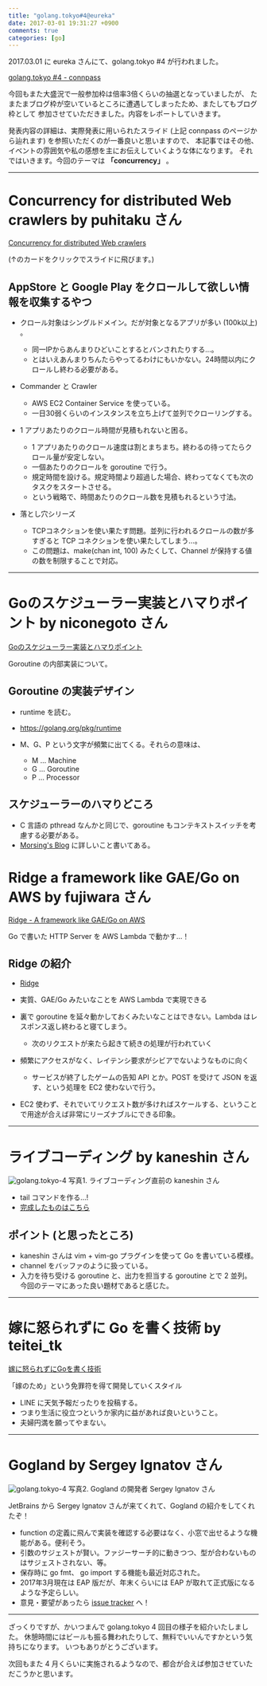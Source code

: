 ```yaml
---
title: "golang.tokyo#4@eureka"
date: 2017-03-01 19:31:27 +0900
comments: true
categories: [go]
---
```


2017.03.01 に eureka さんにて、golang.tokyo #4 が行われました。

[golang.tokyo #4 - connpass](https://golangtokyo.connpass.com/event/50714/)


今回もまた大盛況で一般参加枠は倍率3倍くらいの抽選となっていましたが、
たまたまブログ枠が空いているところに遭遇してしまったため、またしてもブログ枠として
参加させていただきました。内容をレポートしていきます。

発表内容の詳細は、実際発表に用いられたスライド (上記 connpass のページから辿れます) を参照いただくのが一番良いと思いますので、
本記事ではその他、イベントの雰囲気や私の感想を主にお伝えしていくような体になります。
それではいきます。今回のテーマは **「concurrency」** 。

--- 

# Concurrency for distributed Web crawlers by puhitaku さん

<a class="embedly-card" data-card-key="ee29ed4b275e459483a608ca67084559" data-card-controls="0" href="https://speakerdeck.com/puhitaku/concurrency-for-distributed-web-crawlers">Concurrency for distributed Web crawlers</a>
<script async src="//cdn.embedly.com/widgets/platform.js" charset="UTF-8"></script>

(↑のカードをクリックでスライドに飛びます。)

## AppStore と Google Play をクロールして欲しい情報を収集するやつ

* クロール対象はシングルドメイン。だが対象となるアプリが多い (100k以上) 。
  * 同一IPからあんまりひどいことするとバンされたりする...。
  * とはいえあんまりちんたらやってるわけにもいかない。24時間以内にクロールし終わる必要がある。

* Commander と Crawler
  * AWS EC2 Container Service を使っている。
  * 一日30弱くらいのインスタンスを立ち上げて並列でクローリングする。

* 1 アプリあたりのクロール時間が見積もれないと困る。
  * 1 アプリあたりのクロール速度は割とまちまち。終わるの待ってたらクロール量が安定しない。
  * 一個あたりのクロールを goroutine で行う。
  * 規定時間を設ける。規定時間より超過した場合、終わってなくても次のタスクをスタートさせる。
  * という戦略で、時間あたりのクロール数を見積もれるという寸法。

* 落とし穴シリーズ
  * TCPコネクションを使い果たす問題。並列に行われるクロールの数が多すぎると TCP コネクションを使い果たしてしまう…。
  * この問題は、make(chan int, 100) みたくして、Channel が保持する値の数を制限することで対応。

--- 

# Goのスケジューラー実装とハマりポイント by niconegoto さん

<a class="embedly-card" data-card-key="ee29ed4b275e459483a608ca67084559" data-card-controls="0" data-card-type="article-full" href="https://talks.godoc.org/github.com/niconegoto/talks/concurrency.slide#1">Goのスケジューラー実装とハマりポイント</a>
<script async src="//cdn.embedly.com/widgets/platform.js" charset="UTF-8"></script>

Goroutine の内部実装について。

## Goroutine の実装デザイン

* runtime を読む。
* https://golang.org/pkg/runtime

* M、G、P という文字が頻繁に出てくる。それらの意味は、
  * M ... Machine
  * G ... Goroutine
  * P ... Processor

## スケジューラーのハマりどころ

* C 言語の pthread なんかと同じで、goroutine もコンテキストスイッチを考慮する必要がある。
* [Morsing's Blog](https://morsmachine.dk/go-scheduler) に詳しいこと書いてある。

# Ridge a framework like GAE/Go on AWS by fujiwara さん

<a class="embedly-card" data-card-key="ee29ed4b275e459483a608ca67084559" data-card-controls="0" href="https://speakerdeck.com/fujiwara3/go-on-aws">Ridge - A framework like GAE/Go on AWS</a>
<script async src="//cdn.embedly.com/widgets/platform.js" charset="UTF-8"></script>

Go で書いた HTTP Server を AWS Lambda で動かす…！

## Ridge の紹介

* [Ridge](https://github.com/fujiwara/ridge)
* 実質、GAE/Go みたいなことを AWS Lambda で実現できる
* 裏で goroutine を延々動かしておくみたいなことはできない。Lambda はレスポンス返し終わると寝てしまう。
  * 次のリクエストが来たら起きて続きの処理が行われていく
* 頻繁にアクセスがなく、レイテンシ要求がシビアでないようなものに向く
  * サービスが終了したゲームの告知 API とか。POST を受けて JSON を返す、という処理を EC2 使わないで行う。

* EC2 使わず、それでいてリクエスト数が多ければスケールする、ということで用途が合えば非常にリーズナブルにできる印象。

--- 

# ライブコーディング by kaneshin さん

![golang.tokyo-4](/images/golang.tokyo-4/1.jpg)
写真1. ライブコーディング直前の kaneshin さん

* tail コマンドを作る...!
* [完成したものはこちら](https://gist.github.com/kaneshin/a398720b8e20722a83bc6903e4017435)

## ポイント (と思ったところ)

* kaneshin さんは vim + vim-go プラグインを使って Go を書いている模様。
* channel をバッファのように扱っている。
* 入力を待ち受ける goroutine と、出力を担当する goroutine とで 2 並列。
今回のテーマにあった良い題材であると感じた。

--- 

# 嫁に怒られずに Go を書く技術 by teitei_tk

<a class="embedly-card" data-card-key="ee29ed4b275e459483a608ca67084559" data-card-controls="0" href="https://speakerdeck.com/teitei/jia-ninu-rarezunigowoshu-kuji-shu">嫁に怒られずにGoを書く技術</a>
<script async src="//cdn.embedly.com/widgets/platform.js" charset="UTF-8"></script>

「嫁のため」という免罪符を得て開発していくスタイル

* LINE に天気予報だったりを投稿する。
* つまり生活に役立つというか家内に益があれば良いということ。
* 夫婦円満を願ってやまない。

--- 

# Gogland by Sergey Ignatov さん

![golang.tokyo-4](/images/golang.tokyo-4/2.jpg)
写真2. Gogland の開発者 Sergey Ignatov さん

JetBrains から Sergey Ignatov さんが来てくれて、Gogland の紹介をしてくれたぞ！

* function の定義に飛んで実装を確認する必要はなく、小窓で出せるような機能がある。便利そう。
* 引数のサジェストが賢い。ファジーサーチ的に動きつつ、型が合わないものはサジェストされない、等。
* 保存時に go fmt、 go import する機能も最近対応された。
* 2017年3月現在は EAP 版だが、年末くらいには EAP が取れて正式版になるような予定らしい。
* 意見・要望があったら [issue tracker](https://youtrack.jetbrains.com/issues/GO) へ！

---

ざっくりですが、かいつまんで golang.tokyo 4 回目の様子を紹介いたしました。
休憩時間にはビールも振る舞われたりして、無料でいいんですかという気持ちになります。
いつもありがとうございます。

次回もまた 4 月くらいに実施されるようなので、都合が合えば参加させていただこうかと思います。
